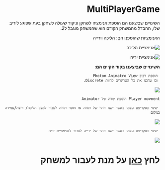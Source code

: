 

<div dir="rtl" lang="he">

# MultiPlayerGame
השינויים שביצענו הם הוספת אנימציה לשחקן וניקוד שעולה לשחקן בעת שפוגע ליריב שלו, ההבדל מהמשחק הקודם הוא שהמשחק מוגבל ל2.

האנימציות שהוספנו הם:
הליכה וירייה

![אנימציית הליכה](https://github.com/S-K-Game/MultiPlayerGame/blob/master/Assets/%D7%90%D7%A0%D7%99%D7%9E%D7%A6%D7%99%D7%99%D7%AA%20%D7%94%D7%9C%D7%99%D7%9B%D7%94.png)



![אנימציית יריה ](https://github.com/S-K-Game/MultiPlayerGame/blob/master/Assets/%D7%90%D7%A0%D7%99%D7%9E%D7%A6%D7%99%D7%99%D7%AA%20%D7%99%D7%A8%D7%99%D7%94%20.png)

 **השינויים שביצענו בקוד הקיים הם:**
 

     הוספת רכיב Photon Animatro View
     ובו עדכנו את כל הטריגרים להיות Discrete.

 ![](https://github.com/S-K-Game/MultiPlayerGame/blob/master/Assets/%D7%A8%D7%9B%D7%99%D7%91%20%D7%A9%D7%97%D7%A7%D7%9F.png)


    Player movment הוספת שדה של Animator
     
     שינוי בסקריפט עצמו כאשר ישנו זיהוי של תזוזה או חוסר תזוזה לעבור למצב הליכה/ ריצה/עמידה במקום

 
 ![](https://github.com/S-K-Game/MultiPlayerGame/blob/master/Assets/PlayerMover.png)
 
 
 
     
     שינוי בסקריפט עצמו כאשר ישנו זיהוי של ירייה לעבור לאנימציית יריה

![](https://github.com/S-K-Game/MultiPlayerGame/blob/master/Assets/playerManager.png)
  

# לחץ [כאן](https://s-k-games.itch.io/multiplayergame) על מנת לעבור למשחק


</div>
